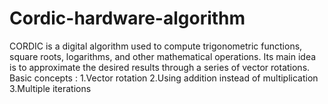 # Cordic-hardware-algorithm
CORDIC is a digital algorithm used to compute trigonometric functions, square roots, logarithms, and other mathematical operations. Its main idea is to approximate the desired results through a series of vector rotations.
Basic concepts : 1.Vector rotation 2.Using addition instead of multiplication 3.Multiple iterations

